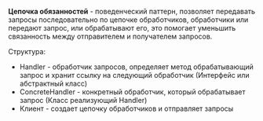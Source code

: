 **Цепочка обязанностей** - поведенческий паттерн, позволяет  передавать запросы последовательно по цепочке обработчиков, обработчики или передают запрос, или обрабатывают его, это помогает уменьшить связанность между отправителем и получателем запросов.

Структура: 
- Handler - обработчик запросов, определяет метод обрабатывающий запрос и хранит ссылку на следующий обработчик (Интерфейс или абстрактный класс)
- ConcreteHandler - конкретный обработчик, который обрабатывает запрос (Класс реализующий Handler)
- Клиент - создает цепочку обработчиков и отправляет запросы